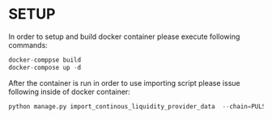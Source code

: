 # SETUP 
In order to setup and build docker container please execute following commands:
```python
docker-comppse build 
docker-compose up -d 
```

After the container is run in order to use importing script please issue following inside of docker container:
```python
python manage.py import_continous_liquidity_provider_data  --chain=PULSE --dex=PULSEX
```